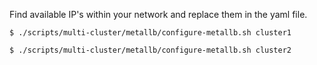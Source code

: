 Find available IP's within your network and replace them in the yaml file.

```
$ ./scripts/multi-cluster/metallb/configure-metallb.sh cluster1

$ ./scripts/multi-cluster/metallb/configure-metallb.sh cluster2
```
